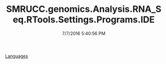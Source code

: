 ﻿---
title: SMRUCC.genomics.Analysis.RNA_Seq.RTools.Settings.Programs.IDE
date: 7/7/2016 5:40:56 PM
---

[Languages](T-SMRUCC.genomics.Analysis.RNA_Seq.RTools.Settings.Programs.IDE.Languages.html)
